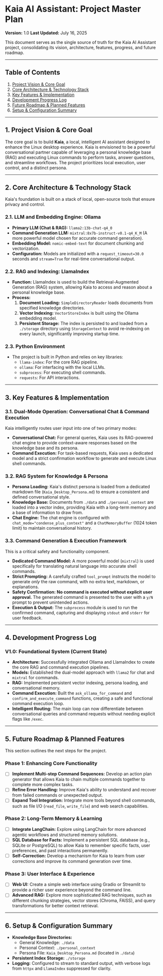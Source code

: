 # Kaia AI Assistant: Project Master Plan

**Version:** 1.0
**Last Updated:** July 16, 2025

This document serves as the single source of truth for the Kaia AI Assistant project, consolidating its vision, architecture, features, progress, and future roadmap.

---

## Table of Contents
1.  [Project Vision & Core Goal](#1-project-vision--core-goal)
2.  [Core Architecture & Technology Stack](#2-core-architecture--technology-stack)
3.  [Key Features & Implementation](#3-key-features--implementation)
4.  [Development Progress Log](#4-development-progress-log)
5.  [Future Roadmap & Planned Features](#5-future-roadmap--planned-features)
6.  [Setup & Configuration Summary](#6-setup--configuration-summary)

---

## 1. Project Vision & Core Goal

The core goal is to build **Kaia**, a local, intelligent AI assistant designed to enhance the Linux desktop experience. Kaia is envisioned to be a powerful conversational partner capable of leveraging a personal knowledge base (RAG) and executing Linux commands to perform tasks, answer questions, and streamline workflows. The project prioritizes local execution, user control, and a distinct persona.

---

## 2. Core Architecture & Technology Stack

Kaia's foundation is built on a stack of local, open-source tools that ensure privacy and control.

### **2.1. LLM and Embedding Engine: Ollama**
*   **Primary LLM (Chat & RAG):** `llama2:13b-chat-q4_0`
*   **Command Generation LLM:** `mixtral:8x7b-instruct-v0.1-q4_K_M` (A more powerful model chosen for accurate command generation).
*   **Embedding Model:** `nomic-embed-text` for document chunking and vectorization.
*   **Configuration:** Models are initialized with a `request_timeout=30.0` seconds and `stream=True` for real-time conversational output.

### **2.2. RAG and Indexing: LlamaIndex**
*   **Function:** LlamaIndex is used to build the Retrieval-Augmented Generation (RAG) system, allowing Kaia to access and reason about a personal knowledge base.
*   **Process:**
    1.  **Document Loading:** `SimpleDirectoryReader` loads documents from specified knowledge directories.
    2.  **Vector Indexing:** `VectorStoreIndex` is built using the Ollama embedding model.
    3.  **Persistent Storage:** The index is persisted to and loaded from a `./storage` directory using `StorageContext` to avoid re-indexing on every launch, significantly improving startup time.

### **2.3. Python Environment**
*   The project is built in Python and relies on key libraries:
    *   `llama-index`: For the core RAG pipeline.
    *   `ollama`: For interfacing with the local LLMs.
    *   `subprocess`: For executing shell commands.
    *   `requests`: For API interactions.

---

## 3. Key Features & Implementation

### **3.1. Dual-Mode Operation: Conversational Chat & Command Execution**
Kaia intelligently routes user input into one of two primary modes:
*   **Conversational Chat:** For general queries, Kaia uses its RAG-powered chat engine to provide context-aware responses based on the knowledge base and its persona.
*   **Command Execution:** For task-based requests, Kaia uses a dedicated model and a strict confirmation workflow to generate and execute Linux shell commands.

### **3.2. RAG System for Knowledge & Persona**
*   **Persona Loading:** Kaia's distinct persona is loaded from a dedicated markdown file (`Kaia_Desktop_Persona.md`) to ensure a consistent and defined conversational style.
*   **Knowledge Base:** Documents from `./data` and `./personal_context` are loaded into a vector index, providing Kaia with a long-term memory and a base of information to draw from.
*   **Chat Engine:** The chat engine is configured with `chat_mode="condense_plus_context"` and a `ChatMemoryBuffer` (1024 token limit) to maintain conversational history.

### **3.3. Command Generation & Execution Framework**
This is a critical safety and functionality component.
*   **Dedicated Command Model:** A more powerful model (`mixtral`) is used specifically for translating natural language into accurate shell commands.
*   **Strict Prompting:** A carefully crafted `tool_prompt` instructs the model to generate *only* the raw command, with no extra text, markdown, or explanations.
*   **Safety Confirmation:** **No command is executed without explicit user approval.** The generated command is presented to the user with a `y/N` prompt to prevent unintended actions.
*   **Execution & Output:** The `subprocess` module is used to run the confirmed command, capturing and displaying `stdout` and `stderr` for user feedback.

---

## 4. Development Progress Log

### **V1.0: Foundational System (Current State)**
*   **Architecture:** Successfully integrated Ollama and LlamaIndex to create the core RAG and command execution pipelines.
*   **Models:** Established the dual-model approach with `llama2` for chat and `mixtral` for commands.
*   **RAG:** Implemented persistent vector indexing, persona loading, and conversational memory.
*   **Command Execution:** Built the `ask_ollama_for_command` and `confirm_and_execute_command` functions, creating a safe and functional command execution loop.
*   **Intelligent Routing:** The main loop can now differentiate between conversational queries and command requests without needing explicit flags like `/exec`.

---

## 5. Future Roadmap & Planned Features

This section outlines the next steps for the project.

### **Phase 1: Enhancing Core Functionality**
*   [ ] **Implement Multi-step Command Sequences:** Develop an action plan generator that allows Kaia to chain multiple commands together to complete more complex tasks.
*   [ ] **Refine Error Handling:** Improve Kaia's ability to understand and recover from failed commands or unexpected output.
*   [ ] **Expand Tool Integration:** Integrate more tools beyond shell commands, such as file I/O (`read_file`, `write_file`) and web search capabilities.

### **Phase 2: Long-Term Memory & Learning**
*   [ ] **Integrate LangChain:** Explore using LangChain for more advanced agentic workflows and structured memory solutions.
*   [ ] **SQL Database for Facts:** Implement a persistent SQL database (e.g., SQLite or PostgreSQL) to allow Kaia to remember specific facts, user preferences, and past interactions permanently.
*   [ ] **Self-Correction:** Develop a mechanism for Kaia to learn from user corrections and improve its command generation over time.

### **Phase 3: User Interface & Experience**
*   [ ] **Web UI:** Create a simple web interface using Gradio or Streamlit to provide a richer user experience beyond the command line.
*   [ ] **Advanced RAG:** Explore more sophisticated RAG techniques, such as different chunking strategies, vector stores (Chroma, FAISS), and query transformations for better context retrieval.

---

## 6. Setup & Configuration Summary

*   **Knowledge Base Directories:**
    *   General Knowledge: `./data`
    *   Personal Context: `./personal_context`
    *   Persona File: `Kaia_Desktop_Persona.md` (located in `./data`)
*   **Persistent Index Storage:** `./storage`
*   **Logging:** Configured to stream to standard output, with verbose logs from `httpx` and `LlamaIndex` suppressed for clarity.
